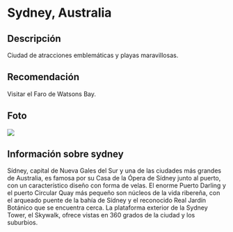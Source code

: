 # Sydney, Australia

## Descripción
Ciudad de atracciones emblemáticas y playas maravillosas.

## Recomendación
Visitar el Faro de Watsons Bay.

## Foto
![](https://images.pexels.com/photos/1878293/pexels-photo-1878293.jpeg?auto=compress&cs=tinysrgb&dpr=1&w=500)

## Información sobre sydney
Sídney, capital de Nueva Gales del Sur y una de las ciudades más grandes de Australia, es famosa por su Casa de la Ópera de Sídney junto al puerto, con un característico diseño con forma de velas. El enorme Puerto Darling y el puerto Circular Quay más pequeño son núcleos de la vida ribereña, con el arqueado puente de la bahía de Sídney y el reconocido Real Jardín Botánico que se encuentra cerca. La plataforma exterior de la Sydney Tower, el Skywalk, ofrece vistas en 360 grados de la ciudad y los suburbios.